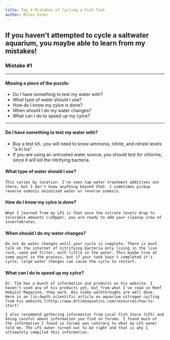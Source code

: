 ```yaml
---
title: Top 4 Mistakes of Cycling a Fish Tank
author: Miles Exner
---
```

## If you haven't attempted to cycle a saltwater aquarium, you maybe able to learn from my mistakes!

### Mistake #1
***
#### Missing a piece of the puzzle:
* Do I have something to test my water with?
* What type of water should I use?
* How do I know my cylce is done?
* When should I do my water changes?
* What can I do to speed up my cylce?
***

#### Do I have something to test my water with?
* Buy a test kit...you will need to know ammonia, nitrite, and nitrate levels "a tri tra".
* If you are using an untrusted water source, you should test for chlorine, since it will kill the nitrifying bacteria.

#### What type of water should I use?
    This varies by location. I've seen tap water treatment additives out there, but I don't know anything beyond that. I sometimes pickup reverse osmosis deionized water or reverse osmosis.

#### How do I know my cylce is done?
    What I learned from my LFS is that once the nitrate levels drop to tolerable amounts (<20ppm), you are ready to add your cleanup crew of invertebrates.


#### When should I do my water changes?
    Do not do water changes until your cycle is complete. There is much talk on the internet of nitrifying bacteria only living in the live rock, sand and filter, with little in the water. This maybe true at some point in the process, but if your tank hasn't completed it's cycle, large water changes can cause the cycle to restart.

#### What can I do to speed up my cylce?
    Dr. Tim has a bunch of information and products on his website. I haven't used any of his products yet, but from what I've read in Reef Hobyist Magazine, they work. His video walkthroughs are well done. Here is an [in-depth scientific article on aquarium nitrogen cycling from his website.](http://www.drtimsaquatics.com/resources/how-to-start)

    I also recommend gathering information from Local Fish Store (LFS) and being careful about information you find on forums. I found much of the information I found in forums was contrary to what my LFS owner told me. The LFS owner turned out to be right and that is why I ultimately compiled this information.
